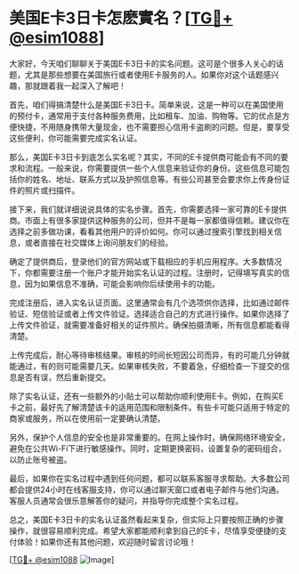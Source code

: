 # 美国E卡3日卡怎麽實名？[[TG💪+ @esim1088](https://t.me/s/esim1088)]

大家好，今天咱们聊聊关于美国E卡3日卡的实名问题。这可是个很多人关心的话题，尤其是那些想要在美国旅行或者使用E卡服务的人。如果你对这个话题感兴趣，那就跟着我一起深入了解吧！

首先，咱们得搞清楚什么是美国E卡3日卡。简单来说，这是一种可以在美国使用的预付卡，通常用于支付各种服务费用，比如租车、加油、购物等。它的优点是方便快捷，不用随身携带大量现金，也不需要担心信用卡盗刷的问题。但是，要享受这些便利，你可能需要完成实名认证。

那么，美国E卡3日卡到底怎么实名呢？其实，不同的E卡提供商可能会有不同的要求和流程。一般来说，你需要提供一些个人信息来验证你的身份。这些信息可能包括你的姓名、地址、联系方式以及护照信息等。有些公司甚至会要求你上传身份证件的照片或扫描件。

接下来，我们就详细说说具体的实名步骤。首先，你需要选择一家可靠的E卡提供商。市面上有很多家提供这种服务的公司，但并不是每一家都值得信赖。建议你在选择之前多做功课，看看其他用户的评价如何。你可以通过搜索引擎找到相关信息，或者直接在社交媒体上询问朋友们的经验。

确定了提供商后，登录他们的官方网站或下载相应的手机应用程序。大多数情况下，你都需要注册一个账户才能开始实名认证的过程。注册时，记得填写真实的信息，因为如果信息不准确，可能会影响你后续使用卡的功能。

完成注册后，进入实名认证页面。这里通常会有几个选项供你选择，比如通过邮件验证、短信验证或者上传文件验证。选择适合自己的方式进行操作。如果你选择了上传文件验证，就需要准备好相关的证件照片。确保拍摄清晰，所有信息都能看得清楚。

上传完成后，耐心等待审核结果。审核的时间长短因公司而异，有的可能几分钟就能通过，有的则可能需要几天。如果审核失败，不要着急，仔细检查一下提交的信息是否有误，然后重新提交。

除了实名认证，还有一些额外的小贴士可以帮助你顺利使用E卡。例如，在购买E卡之前，最好先了解清楚该卡的适用范围和限制条件。有些卡可能只适用于特定的商家或服务，所以在使用前一定要确认清楚。

另外，保护个人信息的安全也是非常重要的。在网上操作时，确保网络环境安全，避免在公共Wi-Fi下进行敏感操作。同时，定期更换密码，设置复杂的密码组合，以防止账号被盗。

最后，如果你在实名过程中遇到任何问题，都可以联系客服寻求帮助。大多数公司都会提供24小时在线客服支持，你可以通过聊天窗口或者电子邮件与他们沟通。客服人员通常会很乐意解答你的疑问，并指导你完成整个实名过程。

总之，美国E卡3日卡的实名认证虽然看起来复杂，但实际上只要按照正确的步骤操作，就很容易顺利完成。希望大家都能顺利拿到自己的E卡，尽情享受便捷的支付体验！如果你还有其他问题，欢迎随时留言讨论哦！

[[TG💪+ @esim1088](https://t.me/s/esim1088) ![Image](https://i.postimg.cc/4NQfJmqS/Snipaste-2025-05-13-00-14-12.png)]